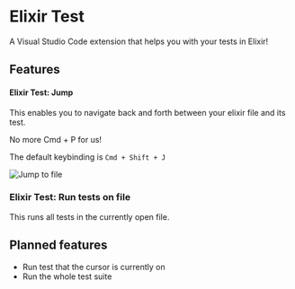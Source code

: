 # Elixir Test

A Visual Studio Code extension that helps you with your tests in Elixir!

## Features

#### Elixir Test: Jump

This enables you to navigate back and forth between your elixir file and its test.

No more Cmd + P for us!

The default keybinding is `Cmd + Shift + J`

![Jump to file](https://media.giphy.com/media/f9wtwt30UPppugue1F/giphy.gif)

### Elixir Test: Run tests on file

This runs all tests in the currently open file.

## Planned features

- Run test that the cursor is currently on
- Run the whole test suite
